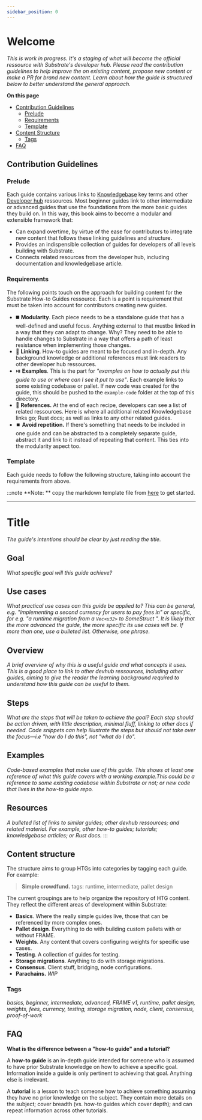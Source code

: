 ```yaml
---
sidebar_position: 0
---
```


# Welcome

_This is work in progress. It's a staging of what will become the official ressource with Substrate's developer hub. 
Please read the contribution guidelines to help improve the on existing content, propose new content or make a PR for brand new content. Learn about how the guide is structured below to better understand the general approach._

**On this page**
- [Contribution Guidelines](#contribution-guidelines)
    - [Prelude](#prelude)
    - [Requirements](#requirements)
    - [Template](#template)
- [Content Structure](#content-structure)
    - [Tags](#tags)
- [FAQ](#FAQ)

## Contribution Guidelines
### Prelude
Each guide contains various links to [Knowledgebase](https://substrate.dev/docs/en/) key terms and other [Developer hub](https://substrate.dev/en/) ressources. Most beginner guides link to other intermediate or advanced guides that use the foundations from the more basic guides they build on. In this way, this book aims to become a modular and extensible framework that:

- Can expand overtime, by virtue of the ease for contributors to integrate new content that follows these linking guidelines and structure.
- Provides an indispensible collection of guides for developers of all levels building with Substrate.
- Connects related resources from the developer hub, including documentation and knowledgebase article.

### Requirements
The following points touch on the approach for building content for the Substrate How-to Guides ressource. Each is a point is requirement that must be taken into account for contributors creating new guides.

- :black_medium_square: **Modularity**. Each piece needs to be a standalone guide that has a well-defined and useful focus. Anything external to that mustbe linked in a way that they can adapt to change. Why? They need to be able to handle changes to Substrate in a way that offers a path of least resistance when implementing those changes.
- :link: **Linking**. How-to guides are meant to be focused and in-depth. Any background knowledge or additional references must link readers to other developer hub ressources. 
- ⏯️ **Examples**. This is the part for _"examples on how to actually put this guide to use or where can I see it put to use"_. Each example links to some existing codebase or pallet. If new code was created for the guide, this should be pushed to the `example-code` folder at the top of this directory.
- :satellite: **References.** At the end of each recipe, developers can see a list of related ressources. Here is where all additional related Knowledgebase links go; Rust docs; as well as links to any other related guides.
- ⏹️ **Avoid repetition.** If there's something that needs to be included in one guide and can be abstracted to a completely separate guide, abstract it and link to it instead of repeating that content. This ties into the modularity aspect too.

### Template 
Each guide needs to follow the following structure, taking into account the requirements from above.  

:::note **Note: ** copy the markdown template file from [here](https://github.com/substrate-developer-hub/substrate-how-to-guides/blob/main/docs/contribute/how-to-template.md) to get started.

---

# Title

_The guide's intentions should be clear by just reading the title._

## Goal

_What specific goal will this guide achieve?_

## Use cases

_What practical use cases can this guide be applied to? This can be general, e.g. "implementing a second currency for users to pay fees in" or specific, for e.g. "a runtime migration from a `Vec<u32>` to SomeStruct ". It is likely that the more advanced the guide, the more specific its use cases will be. If more than one, use a bulleted list. Otherwise, one phrase._

## Overview

_A brief overview of why this is a useful guide and what concepts it uses. This is a good place to link to other devhub ressources, including other guides, aiming to give the reader the learning background required to understand how this guide can be useful to them._

## Steps

_What are the steps that will be taken to achieve the goal? Each step should be action driven, with little description, minimal fluff,
linking to other docs if needed. Code snippets can help illustrate the steps but should not take over the focus&mdash;i.e "how do I do this", not "what do I do"._

## Examples

_Code-based examples that make use of this guide. This shows at least one reference of what this guide covers with a working example.This could be a reference to some existing codebase within Substrate or not; or new code that lives in the how-to guide repo._

## Resources

_A bulleted list of links to similar guides; other devhub ressources; and related material. For example, other how-to guides; tutorials; knowledgebase articles; or Rust docs._
:::
## Content structure

The structure aims to group HTGs into categories by tagging each guide. For example:

> **Simple crowdfund.** 
> tags: runtime, intermediate, pallet design


The current groupings are to help organize the repository of HTG content. They reflect the different
areas of development within Substrate:

- **Basics**. Where the really simple guides live, those that can be referenced by more complex ones.
- **Pallet design**. Everything to do with building custom pallets with or without FRAME.
- **Weights**. Any content that covers configuring weights for specific use cases.
- **Testing**. A collection of guides for testing.
- **Storage migrations**. Anything to do with storage migrations.
- **Consensus**. Client stuff, bridging, node configurations.
- **Parachains.** _WIP_

### Tags

_basics, beginner, intermediate, advanced, FRAME v1, runtime, pallet design, weights, fees, currency, testing, 
storage migration, node, client, consensus, proof-of-work_ 

## FAQ

**What is the difference between a "how-to guide" and a tutorial?**

A **how-to guide** is an in-depth guide intended for someone who is assumed to have prior Substrate knowledge on how to achieve a specific goal. Information inside a guide is only pertinent to achieving that goal. Anything else is irrelevant.

A **tutorial** is a lesson to teach someone how to achieve something assuming they have no prior knowledge on the subject. They contain more details on the subject; cover breadth (vs. how-to guides which cover depth); and can repeat information across other tutorials.
